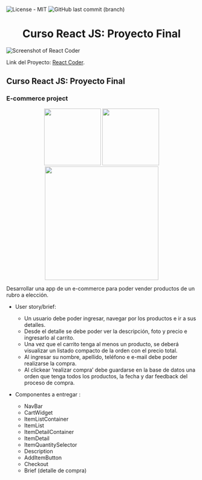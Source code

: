 ![License - MIT](https://img.shields.io/github/license/dacelisl/React-CoderHouse.svg) ![GitHub last commit (branch)](https://img.shields.io/github/last-commit/Dacelisl/React-CoderHouse/tree/withFire)

<h1 align="center"> Curso React JS: Proyecto Final </h1>

![Screenshot of React Coder](https://raw.githubusercontent.com/Dacelisl/React-CoderHouse/tree/withFire/ReactCoder.gif)

Link del Proyecto: [React Coder](https://github.com/Dacelisl/React-CoderHouse/tree/withFire).

## Curso React JS: Proyecto Final 

### E-commerce project

<div align="center">
  <img src='https://upload.wikimedia.org/wikipedia/commons/thumb/4/47/React.svg/800px-React.svg.png' width='150px'/>
  <img src='https://upload.wikimedia.org/wikipedia/commons/thumb/d/d5/Tailwind_CSS_Logo.svg/900px-Tailwind_CSS_Logo.svg.png' width='150px'/>
  <img src='https://cdn.icon-icons.com/icons2/2699/PNG/512/firebase_logo_icon_168209.png' width='300px'/>
   </div>
   

Desarrollar una app de un e-commerce para poder vender productos de un rubro a elección.

* User story/brief:
    - Un usuario debe poder ingresar, navegar por los productos e ir a sus detalles.
    - Desde el detalle se debe poder ver la descripción, foto y precio e ingresarlo al
      carrito.
    - Una vez que el carrito tenga al menos un producto, se deberá visualizar un
      listado compacto de la orden con el precio total.
    - Al ingresar su nombre, apellido, teléfono e e-mail debe poder realizarse  la compra.
    - Al clickear ‘realizar compra’ debe guardarse en la base de datos una orden que
      tenga todos los productos, la fecha y dar feedback del proceso de compra.

* Componentes a entregar :
    - NavBar
    - CartWidget
    - ItemListContainer
    - ItemList
    - ItemDetailContainer
    - ItemDetail
    - ItemQuantitySelector
    - Description
    - AddItemButton
    - Checkout
    - Brief (detalle de compra)
